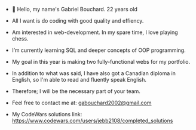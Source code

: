 - 👋 Hello, my name's Gabriel Bouchard. 22 years old
  
- All I want is do coding with good quality and effiency.
- Am interested in web-development. In my spare time, I love playing chess.
- I’m currently learning SQL and deeper concepts of OOP programming.
- My goal in this year is making two fully-functional webs for my portfolio.
- In addition to what was said, I have also got a Canadian diploma in English, so I'm able to read and fluently speak English.
- Therefore; I will be the necessary part of your team.
- Feel free to contact me at: gabouchard2002@gmail.com
  
- My CodeWars solutions link: https://www.codewars.com/users/jebb2108/completed_solutions
<!---
jebb2108/jebb2108 is a ✨ special ✨ repository because its `README.md` (this file) appears on your GitHub profile.
You can click the Preview link to take a look at your changes.
--->
